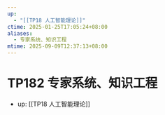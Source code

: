 ```yaml
---
up:
  - "[[TP18 人工智能理论]]"
ctime: 2025-01-25T17:05:24+08:00
aliases:
  - 专家系统、知识工程
mtime: 2025-09-09T12:37:13+08:00
---
```


# TP182 专家系统、知识工程

- up: [[TP18 人工智能理论]]

